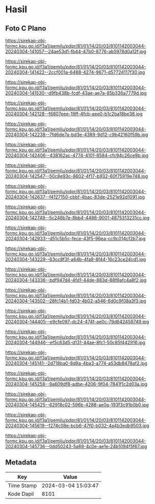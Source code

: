 # Hasil

## Foto C Plano

https://sirekap-obj-formc.kpu.go.id/f3a1/pemilu/pdpr/81/01/14/20/03/8101142003044-20240304-141057--24ae53d1-fb44-47b0-8776-ab5978d0a12f.jpg

https://sirekap-obj-formc.kpu.go.id/f3a1/pemilu/pdpr/81/01/14/20/03/8101142003044-20240304-141422--2ccf001a-6488-4274-9671-d57724117f30.jpg

https://sirekap-obj-formc.kpu.go.id/f3a1/pemilu/pdpr/81/01/14/20/03/8101142003044-20240304-141530--d9fb438b-fcdf-43ae-ae7a-85b336a7779d.jpg

https://sirekap-obj-formc.kpu.go.id/f3a1/pemilu/pdpr/81/01/14/20/03/8101142003044-20240304-142128--f6807eee-19ff-4fcb-aee0-b1c2ba18be38.jpg

https://sirekap-obj-formc.kpu.go.id/f3a1/pemilu/pdpr/81/01/14/20/03/8101142003044-20240304-142238--7fd6de7a-bd3e-4389-9d12-c9b42160f59b.jpg

https://sirekap-obj-formc.kpu.go.id/f3a1/pemilu/pdpr/81/01/14/20/03/8101142003044-20240304-142406--438162ac-4774-4101-8584-cfc94c26ce9b.jpg

https://sirekap-obj-formc.kpu.go.id/f3a1/pemilu/pdpr/81/01/14/20/03/8101142003044-20240304-142547--50c8e93c-8602-4f17-b932-60f75919e748.jpg

https://sirekap-obj-formc.kpu.go.id/f3a1/pemilu/pdpr/81/01/14/20/03/8101142003044-20240304-142637--f4127150-cbbf-4bac-83de-2521e92d1091.jpg

https://sirekap-obj-formc.kpu.go.id/f3a1/pemilu/pdpr/81/01/14/20/03/8101142003044-20240304-142749--5c246b7e-8bb4-4486-9001-4875313231cc.jpg

https://sirekap-obj-formc.kpu.go.id/f3a1/pemilu/pdpr/81/01/14/20/03/8101142003044-20240304-142933--d51c5b5c-fece-43f5-96ea-cc9c014cf2b7.jpg

https://sirekap-obj-formc.kpu.go.id/f3a1/pemilu/pdpr/81/01/14/20/03/8101142003044-20240304-143229--63cc8f3f-a64b-4fa9-8f44-16c23ce24cd1.jpg

https://sirekap-obj-formc.kpu.go.id/f3a1/pemilu/pdpr/81/01/14/20/03/8101142003044-20240304-143336--bdf947d4-4fd1-44de-883d-88f9afc4a8f2.jpg

https://sirekap-obj-formc.kpu.go.id/f3a1/pemilu/pdpr/81/01/14/20/03/8101142003044-20240304-143502--28fc14b1-fd03-4b02-a546-6d0c9f08a3f3.jpg

https://sirekap-obj-formc.kpu.go.id/f3a1/pemilu/pdpr/81/01/14/20/03/8101142003044-20240304-144405--e9cfe097-dc24-474f-ae0c-79d642458749.jpg

https://sirekap-obj-formc.kpu.go.id/f3a1/pemilu/pdpr/81/01/14/20/03/8101142003044-20240304-144946--ef5c63d5-d131-44ae-8fc1-50c85f442916.jpg

https://sirekap-obj-formc.kpu.go.id/f3a1/pemilu/pdpr/81/01/14/20/03/8101142003044-20240304-145141--2d718ba0-8d9a-4ba3-a774-a53db8478af2.jpg

https://sirekap-obj-formc.kpu.go.id/f3a1/pemilu/pdpr/81/01/14/20/03/8101142003044-20240304-145258--9a609df8-adbe-4206-9f04-7841f1c2d03a.jpg

https://sirekap-obj-formc.kpu.go.id/f3a1/pemilu/pdpr/81/01/14/20/03/8101142003044-20240304-145425--62918c02-596b-4288-ae0a-193f3c91b0b0.jpg

https://sirekap-obj-formc.kpu.go.id/f3a1/pemilu/pdpr/81/01/14/20/03/8101142003044-20240304-145619--f274c08e-bcb6-47f0-b032-4a4b3edb9503.jpg

https://sirekap-obj-formc.kpu.go.id/f3a1/pemilu/pdpr/81/01/14/20/03/8101142003044-20240304-145736--0dd50243-5a68-4c0e-ae1e-24b1094f5f67.jpg


## Metadata

| Key        | Value               |
| ---------- | ------------------- |
| Time Stamp | 2024-03-04 15:03:47 |
| Kode Dapil | 8101                |



